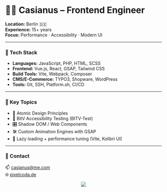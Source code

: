 # 👨‍💻 Casianus – Frontend Engineer

**Location:** Berlin 🇩🇪  
**Experience:** 15+ years  
**Focus:** Performance · Accessibility · Modern UI  

---

### 🧰 Tech Stack
- **Languages:** JavaScript, PHP, HTML, SCSS
- **Frontend:** Vue.js, React, GSAP, Tailwind CSS
- **Build Tools:** Vite, Webpack, Composer
- **CMS/E-Commerce:** TYPO3, Shopware, WordPress
- **Tools:** Git, SSH, Platform.sh, CI/CD

---

### 🔎 Key Topics
- 🎯 Atomic Design Principles  
- 🧪 BitV Accessibility Testing (BITV-Test)  
- 🎛️ Shadow DOM / Web Components  
- 🛠️ Custom Animation Engines with GSAP  
- 🚀 Lazy loading + performance tuning (Vite, Kolibri UI)

---

### 💬 Contact
📫 [casianus@me.com](mailto:casianus@me.com)  
🌐 [pixelcoda.de](https://pixelcoda.de)

<p align="center">
  <img src="https://github-readme-stats.vercel.app/api?username=casianus&show_icons=true&theme=dracula&hide=stars&count_private=true" />
</p>
